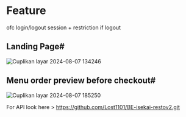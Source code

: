 # Feature

ofc login/logout session + restriction if logout

## Landing Page#
![Cuplikan layar 2024-08-07 134246](https://github.com/user-attachments/assets/5440cc20-0983-4dd4-89b0-b69195db3e28)

## Menu order preview before checkout#
![Cuplikan layar 2024-08-07 185250](https://github.com/user-attachments/assets/b223e954-2f33-4042-bc26-0baa6b0afea3)


For API look here > https://github.com/Lost1101/BE-isekai-restov2.git
